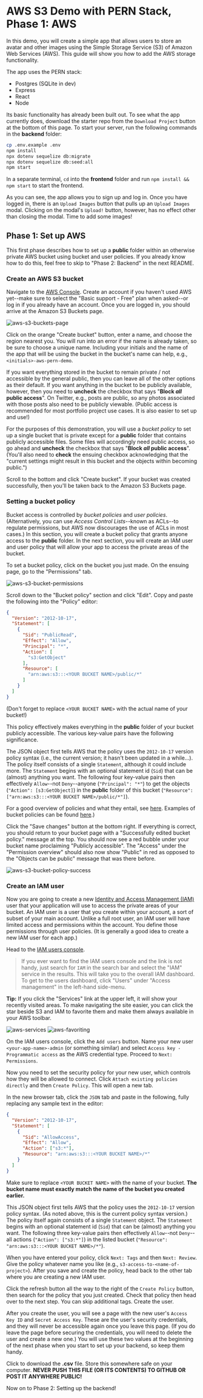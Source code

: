 # AWS S3 Demo with PERN Stack, Phase 1: AWS

In this demo, you will create a simple app that allows users to store an avatar
and other images using the Simple Storage Service (S3) of Amazon Web Services
(AWS). This guide will show you how to add the AWS storage functionality.

The app uses the PERN stack:

- Postgres (SQLite in dev)
- Express
- React
- Node

Its basic functionality has already been built out. To see what the app
currently does, download the starter repo from the `Download Project` button at
the bottom of this page. To start your server, run the following commands in the
__backend__ folder:

```sh
cp .env.example .env
npm install
npx dotenv sequelize db:migrate
npx dotenv sequelize db:seed:all
npm start
```

In a separate terminal, `cd` into the __frontend__ folder and run `npm install
&& npm start` to start the frontend.

As you can see, the app allows you to sign up and log in. Once you have logged
in, there is an `Upload Images` button that pulls up an `Upload Images` modal.
Clicking on the modal's `Upload!` button, however, has no effect other than
closing the modal. Time to add some images!

## Phase 1: Set up AWS

This first phase describes how to set up a __public__ folder within an otherwise
private AWS bucket using bucket and user policies. If you already know how to do
this, feel free to skip to "Phase 2: Backend" in the next README.

### Create an AWS S3 bucket

Navigate to the [AWS Console]. Create an account if you haven't used AWS
yet--make sure to select the "Basic support - Free" plan when asked--or log in
if you already have an account. Once you are logged in, you should arrive at the
Amazon S3 Buckets page.

![aws-s3-buckets-page]

Click on the orange "Create bucket" button, enter a name, and choose the region
nearest you. You will run into an error if the name is already taken, so be sure
to choose a unique name. Including your initials and the name of the app that
will be using the bucket in the bucket's name can help, e.g.,
`<initials>-aws-pern-demo`.

If you want everything stored in the bucket to remain private / not accessible
by the general public, then you can leave all of the other options as their
default. If you want anything in the bucket to be publicly available, however,
then you need to **uncheck** the checkbox that says "**Block _all_ public
access**". On Twitter, e.g., posts are public, so any photos associated with
those posts also need to be publicly viewable. (Public access is recommended for
most portfolio project use cases. It is also easier to set up and use!)

For the purposes of this demonstration, you will use a _bucket policy_ to set up
a single bucket that is private except for a __public__ folder that contains
publicly accessible files. Some files will accordingly need public access,
so go ahead and **uncheck** the checkbox that says "**Block _all_ public
access**". (You'll also need to **check** the ensuing checkbox acknowledging
that the "current settings might result in this bucket and the objects within
becoming public.")

Scroll to the bottom and click "Create bucket". If your bucket was created
successfully, then you'll be taken back to the Amazon S3 Buckets page.

### Setting a bucket policy

Bucket access is controlled by _bucket policies_ and _user policies_.
(Alternatively, you can use _Access Control Lists_--known as ACLs--to regulate
permissions, but AWS now discourages the use of ACLs in most cases.) In this
section, you will create a bucket policy that grants anyone access to the
__public__ folder. In the next section, you will create an IAM user and user
policy that will allow your app to access the private areas of the bucket.

To set a bucket policy, click on the bucket you just made. On the ensuing page,
go to the "Permissions" tab.

![aws-s3-bucket-permissions]

Scroll down to the "Bucket policy" section and click "Edit". Copy and paste the
following into the "Policy" editor:

```json
{
  "Version": "2012-10-17",
  "Statement": [
    {
      "Sid": "PublicRead",
      "Effect": "Allow",
      "Principal": "*",
      "Action": [
        "s3:GetObject"
      ],
      "Resource": [
        "arn:aws:s3:::<YOUR BUCKET NAME>/public/*"
      ]
    }
  ]
}
```

(Don't forget to replace `<YOUR BUCKET NAME>` with the actual name of your
bucket!)

This policy effectively makes everything in the __public__ folder of your bucket
publicly accessible. The various key-value pairs have the following
significance.

The JSON object first tells AWS that the policy uses the `2012-10-17` version
policy syntax (i.e., the current version; it hasn't been updated in a while...).
The policy itself consists of a single `Statement`, although it could include
more. The `Statement` begins with an optional statement id (`Sid`) that can be
(almost) anything you want. The following four key-value pairs then effectively
`Allow`--not `Deny`--anyone (`"Principal": "*"`) to get the objects (`"Action":
[s3:GetObject]`) in the __public__ folder of this bucket (`"Resource":
["arn:aws:s3:::<YOUR BUCKET NAME>/public/*"]`).

For a good overview of policies and what they entail, see [here][policies].
Examples of bucket policies can be found [here][bucket-policy-examples].)

Click the "Save changes" button at the bottom right. If everything is correct,
you should return to your bucket page with a "Successfully edited bucket
policy." message at the top. You should now see a red bubble under your bucket
name proclaiming "Publicly accessible". The "Access" under the "Permission
overview" should also now show "Public" in red as opposed to the "Objects can be
public" message that was there before.

![aws-s3-bucket-policy-success]

### Create an IAM user

Now you are going to create a new [Identity and Access Management (IAM)][IAM]
user that your application will use to access the private areas of your bucket.
An IAM user is a user that you create within your account, a sort of subset of
your main account. Unlike a full root user, an IAM user will have limited access
and permissions within the account. You define those permissions through user
policies. (It is generally a good idea to create a new IAM user for each app.)  

Head to the [IAM users console][iam-users].

> If you ever want to find the IAM users console and the link is not handy, just
> search for `IAM` in the search bar and select the "IAM" service in the
> results. This will take you to the overall IAM dashboard. To get to the users
> dashboard, click "Users" under "Access management" in the left-hand side-menu.

**Tip:** If you click the "Services" link at the upper left, it will show your
recently visited areas. To make navigating the site easier, you can click the
star beside S3 and IAM to favorite them and make them always available in your
AWS toolbar.

![aws-services]
![aws-favoriting]

On the IAM users console, click the `Add users` button. Name your new user
`<your-app-name>-admin` (or something similar) and select `Access key -
Programmatic access` as the AWS credential type. Proceed to `Next: Permissions`.

Now you need to set the security policy for your new user, which controls how
they will be allowed to connect. Click `Attach existing policies directly` and
then `Create Policy`. This will open a new tab.

In the new browser tab, click the `JSON` tab and paste in the following,
fully replacing any sample text in the editor:

```json
{
  "Version": "2012-10-17",
  "Statement": [
    {
      "Sid": "AllowAccess",
      "Effect": "Allow",
      "Action": ["s3:*"],
      "Resource": "arn:aws:s3:::<YOUR BUCKET NAME>/*"
    }
  ]
}
```

Make sure to replace `<YOUR BUCKET NAME>` with the name of your bucket. **The
bucket name must exactly match the name of the bucket you created earlier.**

This JSON object first tells AWS that the policy uses the `2012-10-17` version
policy syntax. (As noted above, this is the current policy syntax version.) The
policy itself again consists of a single `Statement` object. The `Statement`
begins with an optional statement id (`Sid`) that can be (almost) anything you
want. The following three key-value pairs then effectively `Allow`--not
`Deny`--all actions (`"Action": ["s3:*"]`) in the listed bucket (`"Resource":
"arn:aws:s3:::<YOUR BUCKET NAME>/*"`).

When you have entered your policy, click `Next: Tags` and then `Next: Review`.
Give the policy whatever name you like (e.g., `s3-access-to-<name-of-project>`).
After you save and create the policy, head back to the other tab where you are
creating a new IAM user.

Click the refresh button all the way to the right of the `Create Policy` button,
then search for the policy that you just created. Check that policy then head
over to the next step. You can skip additional tags. Create the user.

After you create the user, you will see a page with the new user's `Access Key
ID` and `Secret Access Key`. These are the user's security credentials, and they
will never be accessible again once you leave this page. (If you do leave the
page before securing the credentials, you will need to delete the user and
create a new one.) You will use these two values at the beginning of the next
phase when you start to set up your backend, so keep them handy.

Click to download the __.csv__ file. Store this somewhere safe on your computer.
**NEVER PUSH THIS FILE (OR ITS CONTENTS) TO GITHUB OR POST IT ANYWHERE PUBLIC!**

Now on to Phase 2: Setting up the backend!

[AWS Console]: https://s3.console.aws.amazon.com/s3/home
[policies]: https://docs.aws.amazon.com/AmazonS3/latest/userguide/access-policy-language-overview.html
[IAM]: https://docs.aws.amazon.com/IAM/latest/UserGuide/introduction.html
[iam-users]: https://console.aws.amazon.com/iam/home?#/users
[aws-services]: https://appacademy-open-assets.s3.us-west-1.amazonaws.com/Modular-Curriculum/content/week-16/aws-services.png
[aws-favoriting]: https://appacademy-open-assets.s3.us-west-1.amazonaws.com/Modular-Curriculum/content/week-16/aws-favoriting.png
[aws-s3-buckets-page]: https://appacademy-open-assets.s3.us-west-1.amazonaws.com/Modular-Curriculum/content/week-16/aws-s3-buckets-page.png
[aws-s3-bucket-permissions]: https://appacademy-open-assets.s3.us-west-1.amazonaws.com/Modular-Curriculum/content/week-16/aws-s3-bucket-permissions.png
[aws-s3-bucket-policy-success]: https://appacademy-open-assets.s3.us-west-1.amazonaws.com/Modular-Curriculum/content/week-16/aws-s3-bucket-policy-success.png
[bucket-policy-examples]: https://docs.aws.amazon.com/AmazonS3/latest/userguide/example-bucket-policies.html